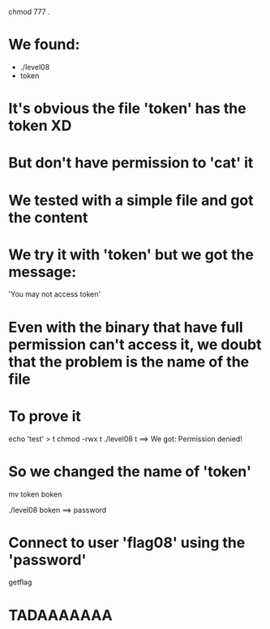 chmod 777 .

# We found:
- ./level08
- token

# It's obvious the file 'token' has the token XD
# But don't have permission to 'cat' it

# We tested with a simple file and got the content

# We try it with 'token' but we got the message:
'You may not access token'
# Even with the binary that have full permission can't access it, we doubt that the problem is the name of the file
# To prove it
echo 'test' > t
chmod -rwx t
./level08 t     ==> We got: Permission denied!

# So we changed the name of 'token'
mv token boken

./level08 boken     ==> password
# Connect to user 'flag08' using the 'password'
getflag

# TADAAAAAAA
